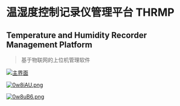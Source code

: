 # 温湿度控制记录仪管理平台 THRMP
## Temperature and Humidity Recorder Management Platform

> 基于物联网的上位机管理软件


[![主界面](https://s1.ax1x.com/2020/10/08/0wuBlV.jpg)](https://imgchr.com/i/0wuBlV)

[![0w8iAU.png](https://s1.ax1x.com/2020/10/08/0w8iAU.png)](https://imgchr.com/i/0w8iAU)

[![0w8uB6.png](https://s1.ax1x.com/2020/10/08/0w8uB6.png)](https://imgchr.com/i/0w8uB6)